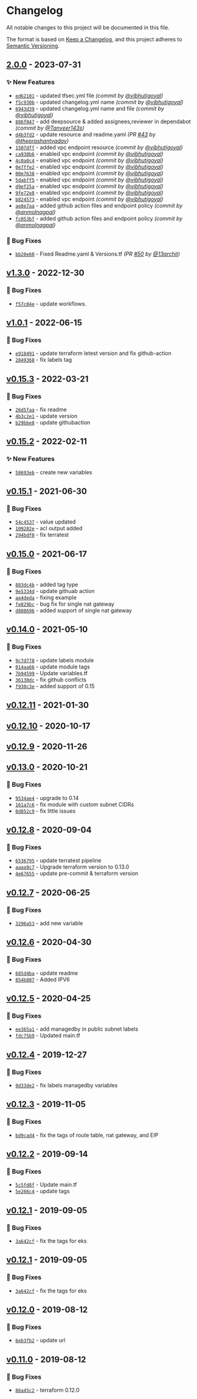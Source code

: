 # Changelog
All notable changes to this project will be documented in this file.

The format is based on [Keep a Changelog](https://keepachangelog.com/en/1.0.0/),
and this project adheres to [Semantic Versioning](https://semver.org/spec/v2.0.0.html).

## [2.0.0] - 2023-07-31
### :sparkles: New Features
- [`ed62101`](https://github.com/clouddrove/terraform-aws-subnet/commit/ed62101280c6bbfa96b559926070a6c519f3dd44) - updated tfsec.yml file *(commit by [@vibhutigoyal](https://github.com/vibhutigoyal))*
- [`f5c930b`](https://github.com/clouddrove/terraform-aws-subnet/commit/f5c930bd72698b38d4a97e390214a3e458a99a30) - updated changelog.yml name *(commit by [@vibhutigoyal](https://github.com/vibhutigoyal))*
- [`6943d39`](https://github.com/clouddrove/terraform-aws-subnet/commit/6943d3926850e73e9e654c5fd5843805cd6ce1d4) - updated changelog.yml name and file *(commit by [@vibhutigoyal](https://github.com/vibhutigoyal))*
- [`886f047`](https://github.com/clouddrove/terraform-aws-subnet/commit/886f047b6424edf8a6a3272cc2525525c8a28547) - add deepsource & added assignees,reviewer in dependabot *(commit by [@Tanveer143s](https://github.com/Tanveer143s))*
- [`d4b3fd2`](https://github.com/clouddrove/terraform-aws-subnet/commit/d4b3fd20bcde645b3be80f347733af6ef372c952) - update resource and readme.yaml *(PR [#43](https://github.com/clouddrove/terraform-aws-subnet/pull/43) by [@theprashantyadav](https://github.com/theprashantyadav))*
- [`1507dff`](https://github.com/clouddrove/terraform-aws-subnet/commit/1507dff94f17909e1db7682b26fadd27f52db646) - added vpc endpoint resource *(commit by [@vibhutigoyal](https://github.com/vibhutigoyal))*
- [`ca930b6`](https://github.com/clouddrove/terraform-aws-subnet/commit/ca930b6dd3784dc9348f42eaf2894374a3f00504) - enabled vpc endpoint *(commit by [@vibhutigoyal](https://github.com/vibhutigoyal))*
- [`4c0a0c4`](https://github.com/clouddrove/terraform-aws-subnet/commit/4c0a0c46afc3c36caa73f51fa9f58a45f8b93ee2) - enabled vpc endpoint *(commit by [@vibhutigoyal](https://github.com/vibhutigoyal))*
- [`0e7ffe2`](https://github.com/clouddrove/terraform-aws-subnet/commit/0e7ffe23bbe449290fb3bf76492caa2e4e27b670) - enabled vpc endpoint *(commit by [@vibhutigoyal](https://github.com/vibhutigoyal))*
- [`00e7638`](https://github.com/clouddrove/terraform-aws-subnet/commit/00e7638282fe3c4ad67c0b2107073ac96ed22894) - enabled vpc endpoint *(commit by [@vibhutigoyal](https://github.com/vibhutigoyal))*
- [`5dabff5`](https://github.com/clouddrove/terraform-aws-subnet/commit/5dabff5a1d8b78083ba6ae5caa02a0aad6435fa5) - enabled vpc endpoint *(commit by [@vibhutigoyal](https://github.com/vibhutigoyal))*
- [`d9ef25a`](https://github.com/clouddrove/terraform-aws-subnet/commit/d9ef25ae379ab57b4924b7ea07341c414c47311d) - enabled vpc endpoint *(commit by [@vibhutigoyal](https://github.com/vibhutigoyal))*
- [`9fe72e8`](https://github.com/clouddrove/terraform-aws-subnet/commit/9fe72e86806c1bad2e7bf5a7271b148592277c3c) - enabled vpc endpoint *(commit by [@vibhutigoyal](https://github.com/vibhutigoyal))*
- [`b824573`](https://github.com/clouddrove/terraform-aws-subnet/commit/b82457373507077e42bde6ef3951d5038930859a) - enabled vpc endpoint *(commit by [@vibhutigoyal](https://github.com/vibhutigoyal))*
- [`ae8e7aa`](https://github.com/clouddrove/terraform-aws-subnet/commit/ae8e7aace667ec5eb808e5ef4482efe151db6fe7) - added github action files and endpoint policy *(commit by [@anmolnagpal](https://github.com/anmolnagpal))*
- [`fc053bf`](https://github.com/clouddrove/terraform-aws-subnet/commit/fc053bfbbb136d0d13f91ba220983d6abc772f28) - added github action files and endpoint policy *(commit by [@anmolnagpal](https://github.com/anmolnagpal))*

### :bug: Bug Fixes
- [`bb20e60`](https://github.com/clouddrove/terraform-aws-subnet/commit/bb20e6059326f5ae1b7b9cc112fc7d71096ce1a5) - Fixed Readme.yaml & Versions.tf *(PR [#50](https://github.com/clouddrove/terraform-aws-subnet/pull/50) by [@13archit](https://github.com/13archit))*


## [v1.3.0] - 2022-12-30
### :bug: Bug Fixes
- [`f57c04e`](https://github.com/clouddrove/terraform-aws-subnet/commit/f57c04eeea83e0b99c58db9c9f59cda34a74f729) - update workflows.


## [v1.0.1] - 2022-06-15
### :bug: Bug Fixes
- [`e918491`](https://github.com/clouddrove/terraform-aws-subnet/commit/e918491dd7adfa4a5a31b41722db8dafbcf71225) - update terraform letest version and fix github-action
- [`2849368`](https://github.com/clouddrove/terraform-aws-subnet/commit/2849368baca6a203505f5ce4b073f3bcd8071cad) - fix labels tag

## [v0.15.3] - 2022-03-21
### :bug: Bug Fixes
- [`26d5faa`](https://github.com/clouddrove/terraform-aws-subnet/commit/26d5faafedbf21ef23890dd6a4eca5e570b360b1) - fix readme
- [`4b3c2e1`](https://github.com/clouddrove/terraform-aws-subnet/commit/4b3c2e122cff06807794fa2757d7781593f15c6a) - update version
- [`b29bbe8`](https://github.com/clouddrove/terraform-aws-subnet/commit/b29bbe8066b4194e254c5ffcc0cdbec68b8486ad) - update githubaction


## [v0.15.2] - 2022-02-11
### :sparkles: New Features
- [`58693eb`](https://github.com/clouddrove/terraform-aws-subnet/commit/fa64f3b2d9dd28bccc8a152cd1bd1c388e1bfe9b) - create new variables


## [v0.15.1] - 2021-06-30
### :bug: Bug Fixes
- [`54c4537`](https://github.com/clouddrove/terraform-aws-subnet/commit/54c4537fe8ec5fb5b369233097317a0add999c40) - value updated
- [`109282e`](https://github.com/clouddrove/terraform-aws-subnet/commit/109282e8e905a59a7bb06c62eab00ae18849206c) - acl output added
- [`294bdf0`](https://github.com/clouddrove/terraform-aws-subnet/commit/294bdf08cd11e5ef26525c188d48a54822d4c3fc) - fix terratest


## [v0.15.0] - 2021-06-17
### :bug: Bug Fixes
- [`883dc4b`](https://github.com/clouddrove/terraform-aws-subnet/commit/883dc4ba3a54ea1e3f20f769d658b1daa19dab73) - added tag type
- [`9e5334d`](https://github.com/clouddrove/terraform-aws-subnet/commit/9e5334db6d8752f5df75e9e3ee7b73ee8e1d9857) - update githuab action
- [`ae4deda`](https://github.com/clouddrove/terraform-aws-subnet/commit/ae4deda6ca0205b3a4cc0ac2081d224b87b25b63) - fixing example
- [`fe829bc`](https://github.com/clouddrove/terraform-aws-subnet/commit/fe829bc5aa8c5f461b7aba6eef0da5fc0bbbbb3c) - bug fix for single nat gateway
- [`d808696`](https://github.com/clouddrove/terraform-aws-subnet/commit/d808696f8b9af92aca447c34815c16442993b7d8) - added support of single nat gateway


## [v0.14.0] - 2021-05-10
### :bug: Bug Fixes
- [`9c7d778`](https://github.com/clouddrove/terraform-aws-subnet/commit/9c7d778f920dac5323a67970f04b1bf631710fc9) - update labels module
- [`014aa66`](https://github.com/clouddrove/terraform-aws-subnet/commit/014aa66022406cae4403a730deba56a6724ffce2) - update module tags
- [`7b94599`](https://github.com/clouddrove/terraform-aws-subnet/commit/7b94599592874f3d391db359076ec36fa95d1c77) - Update variables.tf
- [`36130dc`](https://github.com/clouddrove/terraform-aws-subnet/commit/36130dc4ee284392f0144c9f02aa417eaa97) - fix github conflicts
- [`f930c3e`](https://github.com/clouddrove/terraform-aws-subnet/commit/f930c3e1ebfbf198eeb75c1c1637fa0a33d339a4) - added support of 0.15


## [v0.12.11] - 2021-01-30

## [v0.12.10] - 2020-10-17

## [v0.12.9] - 2020-11-26

## [v0.13.0] - 2020-10-21
### :bug: Bug Fixes
- [`9534ae4`](https://github.com/clouddrove/terraform-aws-subnet/commit/9534ae4c27d4e5d8abfb9ce93359dab4b07dd323) - upgrade to 0.14
- [`161a7c6`](https://github.com/clouddrove/terraform-aws-subnet/commit/161a7c60e2c27d23511cc01920a967881dbfc23e) - fix module with custom subnet CIDRs
- [`0d852c9`](https://github.com/clouddrove/terraform-aws-subnet/commit/4ec6878eb4314c09f0717fdd2feff91741942d34) - fix little issues



## [v0.12.8] - 2020-09-04
### :bug: Bug Fixes
- [`6536795`](https://github.com/clouddrove/terraform-aws-subnet/commit/6536795da7558e26aae7c0871af6a89b32a604ab) - update terratest pipeline
- [`aaaa9c7`](https://github.com/clouddrove/terraform-aws-subnet/commit/aaaa9c7a8324a287450a2c0b4565a6486fddeb5e) - Upgrade terraform version to 0.13.0
- [`4e67655`](https://github.com/clouddrove/terraform-aws-subnet/commit/4e6765541728b2153b518afae54942bfa5052626) - update pre-commit & terraform version


## [v0.12.7] - 2020-06-25
### :bug: Bug Fixes
- [`3296a53`](https://github.com/clouddrove/terraform-aws-subnet/commit/3296a53bfdf597a81666472d5c48b4b9b7b69d90) - add new variable


## [v0.12.6] - 2020-04-30
### :bug: Bug Fixes
- [`685d4ba`](https://github.com/clouddrove/terraform-aws-subnet/commit/685d4ba03877f220fc897164f1e78752ba48ff53) - update readme
- [`854b807`](https://github.com/clouddrove/terraform-aws-subnet/commit/854b8077c5d0c04c3dd0c316300f7670aa1d4f5b) - Added IPV6


## [v0.12.5] - 2020-04-25
### :bug: Bug Fixes
- [`ee365a1`](https://github.com/clouddrove/terraform-aws-subnet/commit/ee365a1540c9200f95d824c1f15f8a53d4eed285) - add managedby in public subnet labels
- [`fdc75b9`](https://github.com/clouddrove/terraform-aws-subnet/commit/fdc75b9967cf69fad743a919a3ac891ddab9c83e) - Updated main.tf


## [v0.12.4] - 2019-12-27
### :bug: Bug Fixes
- [`9d33de2`](https://github.com/clouddrove/terraform-aws-subnet/commit/9d33de228e9da74ebce756e09d2fe446f0e40ccc) - fix labels managedby variables


## [v0.12.3] - 2019-11-05
### :bug: Bug Fixes
- [`bd9cad4`](https://github.com/clouddrove/terraform-aws-subnet/commit/bd9cad43e3e94133c530e0da0594915f347bda74) - fix the tags of route table, nat gateway, and EIP


## [v0.12.2] - 2019-09-14
### :bug: Bug Fixes
- [`5c5fd8f`](https://github.com/clouddrove/terraform-aws-subnet/commit/5c5fd8f098ed62d2c369e200a1e38ae79c0a1600) - Update main.tf
- [`5e266c4`](https://github.com/clouddrove/terraform-aws-subnet/commit/5e266c43a0ab0ff8484ca8735a51ccaba8170459) - update tags


## [v0.12.1] - 2019-09-05
### :bug: Bug Fixes
- [`3a642cf`](https://github.com/clouddrove/terraform-aws-subnet/commit/3a642cfa8b38e06e4218f3c8da27e83ecd252024) - fix the tags for eks


## [v0.12.1] - 2019-09-05
### :bug: Bug Fixes
- [`3a642cf`](https://github.com/clouddrove/terraform-aws-subnet/commit/3a642cfa8b38e06e4218f3c8da27e83ecd252024) - fix the tags for eks


## [v0.12.0] - 2019-08-12
### :bug: Bug Fixes
- [`6eb3fb2`](https://github.com/clouddrove/terraform-aws-subnet/commit/6eb3fb2249a7492e657bce57e77f9b01639c8291) - update url


## [v0.11.0] - 2019-08-12
### :bug: Bug Fixes
- [`86a45c2`](https://github.com/clouddrove/terraform-aws-subnet/commit/86a45c23b9d0cde0e118d9726482b15355941468) - terraform 0.12.0


[v0.11.0]: https://github.com/clouddrove/terraform-aws-subnet/compare/0.11.0...master
[v0.12.0]: https://github.com/clouddrove/terraform-aws-subnet/compare/0.11.0...0.12.0
[v0.12.1]: https://github.com/clouddrove/terraform-aws-subnet/compare/0.12.0...0.12.1
[v0.12.2]: https://github.com/clouddrove/terraform-aws-subnet/compare/0.12.1...0.12.2
[v0.12.3]: https://github.com/clouddrove/terraform-aws-subnet/compare/0.12.2...0.12.3
[v0.12.4]: https://github.com/clouddrove/terraform-aws-subnet/compare/0.12.3...0.12.4
[v0.12.5]: https://github.com/clouddrove/terraform-aws-subnet/compare/0.12.4...0.12.5
[v0.12.6]: https://github.com/clouddrove/terraform-aws-subnet/compare/0.12.5...0.12.6
[v0.12.7]: https://github.com/clouddrove/terraform-aws-subnet/compare/0.12.6...0.12.7
[v0.12.8]: https://github.com/clouddrove/terraform-aws-subnet/compare/0.12.7...0.12.8
[v0.13.0]: https://github.com/clouddrove/terraform-aws-subnet/compare/0.12.8...v0.13.0
[v0.12.9]: https://github.com/clouddrove/terraform-aws-subnet/compare/v0.13.0...v0.12.9
[v0.12.10]: https://github.com/clouddrove/terraform-aws-subnet/compare/v0.12.9...v0.12.10
[v0.12.11]: https://github.com/clouddrove/terraform-aws-subnet/compare/v0.12.10...v0.12.11
[v0.14.0]: https://github.com/clouddrove/terraform-aws-subnet/compare/v0.12.11...v0.14.0
[v0.15.0]: https://github.com/clouddrove/terraform-aws-subnet/compare/v0.14.0...v0.15.0
[v0.15.1]: https://github.com/clouddrove/terraform-aws-subnet/compare/v0.15.0...v0.15.1
[v0.15.2]: https://github.com/clouddrove/terraform-aws-subnet/compare/v0.15.1...v0.15.2
[v0.15.3]: https://github.com/clouddrove/terraform-aws-subnet/compare/v0.15.2...v0.15.3
[v1.0.1]: https://github.com/clouddrove/terraform-aws-subnet/compare/v0.15.3...v1.0.1
[v1.3.0]: https://github.com/clouddrove/terraform-aws-subnet/compare/v1.0.1...v1.3.0
[2.0.0]: https://github.com/clouddrove/terraform-aws-subnet/compare/1.3.0...2.0.0
